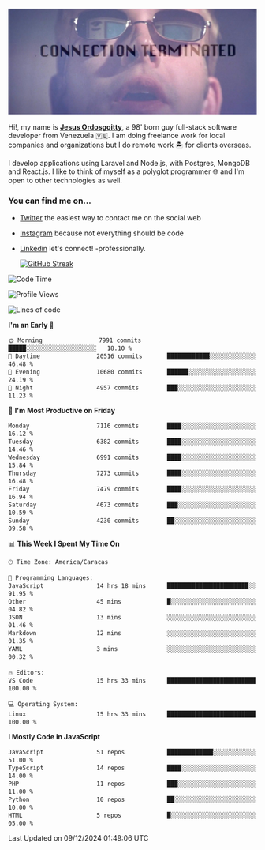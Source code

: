 ![hackers movie reference](./disconnected.jpg)

Hi!, my name is [**Jesus Ordosgoitty**](https://jodaz.dev), a 98' born guy full-stack software developer from Venezuela 🇻🇪. I am doing freelance work for local companies and organizations but I do remote work 🏝️ for clients overseas. 

I develop applications using Laravel and Node.js, with Postgres, MongoDB and React.js. I like to think of myself as a polyglot programmer 🌐 and I'm open to other technologies as well.

### You can find me on...

- [Twitter](https://twitter.com/jodaz_) the easiest way to contact me on the social web
- [Instagram](https://instagram.com/jodaz_) because not everything should be code
- [Linkedin](https://linkedin.com/in/jodaz) let's connect! -professionally.


    [![GitHub Streak](https://streak-stats.demolab.com?user=jodaz&theme=tokyonight)](https://git.io/streak-stats)

<!--START_SECTION:waka-->
![Code Time](http://img.shields.io/badge/Code%20Time-7%2C563%20hrs%2014%20mins-blue)

![Profile Views](http://img.shields.io/badge/Profile%20Views-0-blue)

![Lines of code](https://img.shields.io/badge/From%20Hello%20World%20I%27ve%20Written-82.3%20million%20lines%20of%20code-blue)

**I'm an Early 🐤** 

```text
🌞 Morning                7991 commits        █████░░░░░░░░░░░░░░░░░░░░   18.10 % 
🌆 Daytime                20516 commits       ████████████░░░░░░░░░░░░░   46.48 % 
🌃 Evening                10680 commits       ██████░░░░░░░░░░░░░░░░░░░   24.19 % 
🌙 Night                  4957 commits        ███░░░░░░░░░░░░░░░░░░░░░░   11.23 % 
```
📅 **I'm Most Productive on Friday** 

```text
Monday                   7116 commits        ████░░░░░░░░░░░░░░░░░░░░░   16.12 % 
Tuesday                  6382 commits        ████░░░░░░░░░░░░░░░░░░░░░   14.46 % 
Wednesday                6991 commits        ████░░░░░░░░░░░░░░░░░░░░░   15.84 % 
Thursday                 7273 commits        ████░░░░░░░░░░░░░░░░░░░░░   16.48 % 
Friday                   7479 commits        ████░░░░░░░░░░░░░░░░░░░░░   16.94 % 
Saturday                 4673 commits        ███░░░░░░░░░░░░░░░░░░░░░░   10.59 % 
Sunday                   4230 commits        ██░░░░░░░░░░░░░░░░░░░░░░░   09.58 % 
```


📊 **This Week I Spent My Time On** 

```text
🕑︎ Time Zone: America/Caracas

💬 Programming Languages: 
JavaScript               14 hrs 18 mins      ███████████████████████░░   91.95 % 
Other                    45 mins             █░░░░░░░░░░░░░░░░░░░░░░░░   04.82 % 
JSON                     13 mins             ░░░░░░░░░░░░░░░░░░░░░░░░░   01.46 % 
Markdown                 12 mins             ░░░░░░░░░░░░░░░░░░░░░░░░░   01.35 % 
YAML                     3 mins              ░░░░░░░░░░░░░░░░░░░░░░░░░   00.32 % 

🔥 Editors: 
VS Code                  15 hrs 33 mins      █████████████████████████   100.00 % 

💻 Operating System: 
Linux                    15 hrs 33 mins      █████████████████████████   100.00 % 
```

**I Mostly Code in JavaScript** 

```text
JavaScript               51 repos            █████████████░░░░░░░░░░░░   51.00 % 
TypeScript               14 repos            ████░░░░░░░░░░░░░░░░░░░░░   14.00 % 
PHP                      11 repos            ███░░░░░░░░░░░░░░░░░░░░░░   11.00 % 
Python                   10 repos            ██░░░░░░░░░░░░░░░░░░░░░░░   10.00 % 
HTML                     5 repos             █░░░░░░░░░░░░░░░░░░░░░░░░   05.00 % 
```




 Last Updated on 09/12/2024 01:49:06 UTC
<!--END_SECTION:waka-->
